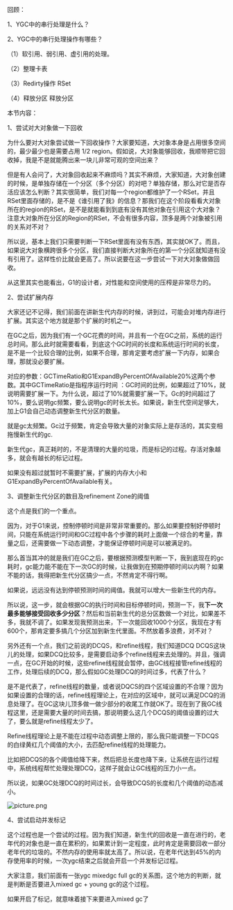 回顾：

1、YGC中的串行处理是什么？

2、YGC中的串行处理操作有哪些？

（1）软引用、弱引用、虚引用的处理。

（2）整理卡表

（3）Redirty操作 RSet

（4）释放分区 释放分区

 

本节内容：

1、尝试对大对象做一下回收

为什么要对大对象尝试做一下回收操作？大家要知道，大对象本身是占用很多空间的，最少最少也是需要占用 1/2 region。假如说，大对象能够回收，我顺带把它回收掉，我是不是就能腾出来一块儿非常可观的空间出来？

 

但是有人会问了，大对象回收起来不麻烦吗？其实不麻烦，大家知道，大对象创建的时候，是单独存储在一个分区（多个分区）的对吧？单独存储，那么对它是否存活应该怎么判断？其实很简单，我们对每一个region都维护了一个RSet，并且RSet里面存储的，是不是《谁引用了我》的信息？那我们在这个阶段看看大对象所在的region的RSet，是不是就能看到到底有没有其他对象在引用这个大对象？注意大对象所在分区的Region的RSet，不会有很多内容，顶多是两个对象被引用的关系对不对？

 

所以说，基本上我们只需要判断一下RSet里面有没有东西，其实就OK了。而且，如果说大对象横跨很多个分区，我们直接判断大对象所在的第一个分区就知道有没有引用了。这样性价比就会更高了。所以说要在这一步尝试一下对大对象做做回收。

 

从这里其实也能看出，G1的设计者，对性能和空间使用的压榨是非常尽力的。

 

2、尝试扩展内存

大家还记不记得，我们前面在讲新生代内存的时候，讲到过，可能会对堆内存进行扩展。其实这个地方就是那个扩展的时机之一。

 

在GC之后，因为我们有一个GC花费的时间，并且有一个在GC之前，系统的运行总时间。那么此时就需要看看，到底这个GC时间的长度和系统运行时间的长度，是不是一个比较合理的比例，如果不合理，那肯定要考虑扩展一下内存，如果合理，那就没必要扩展。

 

对应的参数：GCTimeRatio和G1ExpandByPercentOfAvailable20%这两个参数。其中GCTimeRatio是指程序运行时间 ：GC时间的比例，如果超过了10%，就说明需要扩展一下。为什么说，超过了10%就需要扩展一下。Gc的时间超过了10%，要么说明gc频繁，要么说明gc的时长太长。如果说，新生代空间足够大，加上G1会自己动态调整新生代分区的数量。

就是gc太频繁。Gc过于频繁，肯定会导致大量的对象实际上是存活的，其实变相拖慢新生代的gc.

 

新生代gc，真正耗时的，不是清理的大量的垃圾，而是标记的过程。存活对象越多，就会有越长的标记过程。

 

如果没有超过就暂时不需要扩展，扩展的内存大小和G1ExpandByPercentOfAvailable有关。

 

3、调整新生代分区的数目及refinement Zone的阈值

这个点是我们的一个重点。

因为，对于G1来说，控制停顿时间是非常非常重要的。那么如果要控制好停顿时间，只能在系统运行时间和GC过程中各个步骤的耗时上面做一个综合的考量，靠量之后，还需要做一下动态调整，才能保证停顿时间是可以被满足的。

那么首当其冲的就是我们在GC之后，要根据预测模型判断一下，我到底现在的gc耗时，gc能力能不能在下一次GC的时候，让我做到在预期停顿时间以内啊？如果不能的话，我得把新生代分区搞少一点，不然肯定不得行啊。

如果说，远远没有达到停顿预测时间的阈值。我就可以增大一些新生代的内存。

 

所以说，这一步，就会根据GC的执行时间和目标停顿时间，预测一下，我**下一次最多能够接受回收多少分区**？然后和当前新生代的总分区数做一个对比，如果差不多，我就不调了。如果发现我预测出来，下一次能回收1000个分区，我现在才有600个，那肯定要多搞几个分区加到新生代里面。不然放着多浪费，对不对？

 

另外还有一个点，我们之前说的DCQS，和refine线程，我们知道DCQ DCQS这块儿的处理，如果DCQ比较多，是需要启动多个refine线程来去处理的。并且，强调一点，在GC开始的时候，这些refine线程就会暂停，由GC线程接管refine线程的工作，处理后续的DCQ，那么假如GC处理DCQ的时间过多，代表了什么？

 

是不是代表了，refine线程的数量，或者说DQCS的四个区域设置的不合理？因为如果设置的合理的话，refine线程理论上，在对应的区域中，就可以满足DCQ的消息处理了。在GC这块儿顶多做一做少部分的收尾工作就OK了。现在到了我GC线程这里，还是需要大量的时间去搞，那说明要么这几个DCQS的阈值设置的过大了，要么就是refine线程太少了。

Refine线程理论上是不能在过程中动态调整上限的，那么我只能调整一下DCQS 的白绿黄红几个阈值的大小，去匹配refine线程的处理能力。

比如把DCQS的各个阈值给降下来，然后把总长度也降下来，让系统在运行过程中，系统线程帮忙处理处理DCQ，这样子就会让GC线程的压力小一点。

所以说，如果GC处理DCQ的时间过长，会导致DCQS的长度和几个阈值的动态减小。

![picture.png](http://wechatapppro-1252524126.cdn.xiaoeknow.com/image/ueditor/25186700_1641211405.png?imageView2/2/q/80%7CimageMogr2/ignore-error/1)

 

4、尝试启动并发标记

这个过程也是一个尝试的过程。因为我们知道，新生代的回收是一直在进行的，老年代的对象也是一直在累积的，如果累计到一定程度，此时肯定是需要回收一部分老年代的垃圾的。不然内存的使用率就太高了。所以说，在老年代达到45%的内存使用率的时候，一次ygc结束之后就会开启一个并发标记过程。

大家注意，我们前面有一张ygc mixedgc full gc的关系图，这个地方的判断，就是判断是否要进入mixed gc + young gc的这个过程。

如果开启了标记，就意味着接下来要进入mixed gc了